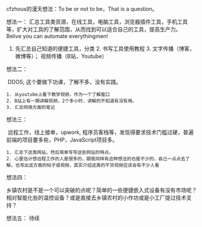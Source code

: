 cfzhous的漫天想法：To be or not to be，That is a question。

想法一：
  汇总工具类资源，在线工具，电脑工具，浏览器插件工具，手机工具等，扩大对工具的了解范围，从而找到可以适合自己的工具，提高生产力。
  Belive you can automate everythingmen!

  1. 先汇总自己知道的便捷工具，分类
    2. 书写工具使用教程
    3. 文字传播（博客，微博等）； 视频传播（B站，Youtube）

想法二：

​	DDOS;  这个要做下功课，了解不多，没有实践。

	1. 从youtube上看下教学视频，作为一个了解窗口
 	2. B站上有一期讲解视频，2个多小时，讲解的不知道有没有用。
 	3. 汇总网络方面的笔记

想法三：

​	远程工作，线上接单，upwork, 程序员客栈等，发现得要求技术门槛过硬，普遍前端的项目要多些，PHP，JavaScript项目多。

	1. 汇总下这类网站，然后简单写写这些网站的特点。
 	2. 心里估计想远程工作的人是很多的，跟我同样有这种想法的也是不少的，自己一点点去了解，也写出这方面的帖子或视频，其实介绍这类的干货视频应该会有不少人看

想法四：

​	乡镇农村是不是一个可以突破的点呢？简单的一些便捷嵌入式设备有没有市场呢？相对智能化些的温控设备？或是直接去乡镇农村的小作坊或是小工厂提过技术支持？

想法五： 待续